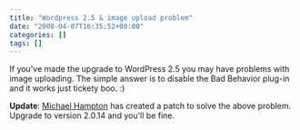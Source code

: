 ```yaml
---
title: "Wordpress 2.5 & image upload problem"
date: "2008-04-07T16:35:52+00:00"
categories: []
tags: []
---
```


If you've made the upgrade to WordPress 2.5 you may have problems with image uploading. The simple answer is to disable the Bad Behavior plug-in and it works just tickety boo. :)

<strong>Update</strong>: <a href="http://www.bad-behavior.ioerror.us/">Michael Hampton</a> has created a patch to solve the above problem. Upgrade to version 2.0.14 and you'll be fine.
